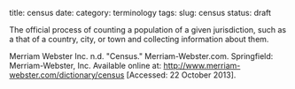 title: census
date:
category: terminology
tags:
slug: census
status: draft

<!--
summary: 
-->


The official process of counting a population of a given jurisdiction, such as a that of a country, city, or town and collecting information about them.

Merriam Webster Inc. n.d. "Census." Merriam-Webster.com. Springfield: Merriam-Webster, Inc. Available online at: http://www.merriam-webster.com/dictionary/census [Accessed: 22 October 2013].


